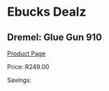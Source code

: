 
# Ebucks Dealz
## Dremel: Glue Gun 910
[Product Page](https://www.ebucks.com/web/shop/productSelected.do?prodId=483404477&catId=370101825)

Price: R249.00

Savings: 


	
